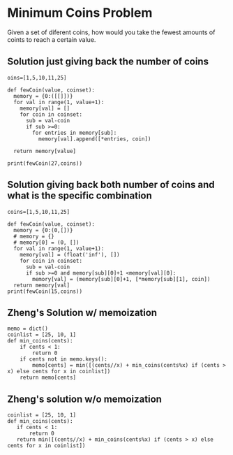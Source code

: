 # Minimum Coins Problem
Given a set of diferent coins, how would you take the fewest amounts of coints to reach a certain value.

## Solution just giving back the number of coins
```
oins=[1,5,10,11,25]

def fewCoin(value, coinset):
  memory = {0:([[]])}
  for val in range(1, value+1):
    memory[val] = []
    for coin in coinset:
      sub = val-coin
      if sub >=0:
        for entries in memory[sub]:
          memory[val].append([*entries, coin])

  return memory[value]

print(fewCoin(27,coins))
```

## Solution giving back both number of coins and what is the specific combination
```
coins=[1,5,10,11,25]

def fewCoin(value, coinset):
  memory = {0:(0,[])}
  # memory = {}
  # memory[0] = (0, [])
  for val in range(1, value+1):
    memory[val] = (float('inf'), [])
    for coin in coinset:
      sub = val-coin
      if sub >=0 and memory[sub][0]+1 <memory[val][0]:
        memory[val] = (memory[sub][0]+1, [*memory[sub][1], coin])
  return memory[val]
print(fewCoin(15,coins))
```
## Zheng's Solution w/ memoization
```
memo = dict()
coinlist = [25, 10, 1]
def min_coins(cents):
    if cents < 1:
        return 0
    if cents not in memo.keys():    
        memo[cents] = min([(cents//x) + min_coins(cents%x) if (cents > x) else cents for x in coinlist])
    return memo[cents]
 ```
 
 ## Zheng's solution w/o memoization
 ```
 coinlist = [25, 10, 1]
def min_coins(cents):
    if cents < 1:
        return 0
    return min([(cents//x) + min_coins(cents%x) if (cents > x) else cents for x in coinlist])
```
